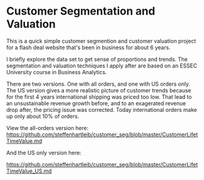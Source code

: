 # Customer Segmentation and Valuation

This is a quick simple customer segmention and customer valuation project for a flash deal website that's been in business for about 6 years.

I briefly explore the data set to get sense of proportions and trends. The segmentation and valuation techniques I apply after are based on an ESSEC University course in Business Analytics. 

There are two versions. One with all orders, and one with US orders only. The US version gives a more realistic picture of customer trends because for the first 4 years international shipping was priced too low. That lead to an unsustainable revenue growth before, and to an exagerated revenue drop after, the pricing issue was corrected. Today international orders make up only about 10% of orders.

View the all-orders version here:
https://github.com/steffenhartleib/customer_seg/blob/master/CustomerLifetTimeValue.md

And the US only version here:

https://github.com/steffenhartleib/customer_seg/blob/master/CustomerLifetTimeValue_US.md


 

